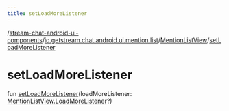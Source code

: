 ```yaml
---
title: setLoadMoreListener
---
```

/[stream-chat-android-ui-components](../../index.md)/[io.getstream.chat.android.ui.mention.list](../index.md)/[MentionListView](index.md)/[setLoadMoreListener](setLoadMoreListener.md)  
  
  
  
# setLoadMoreListener  
fun [setLoadMoreListener](setLoadMoreListener.md)(loadMoreListener: [MentionListView.LoadMoreListener](LoadMoreListener/index.md)?)
